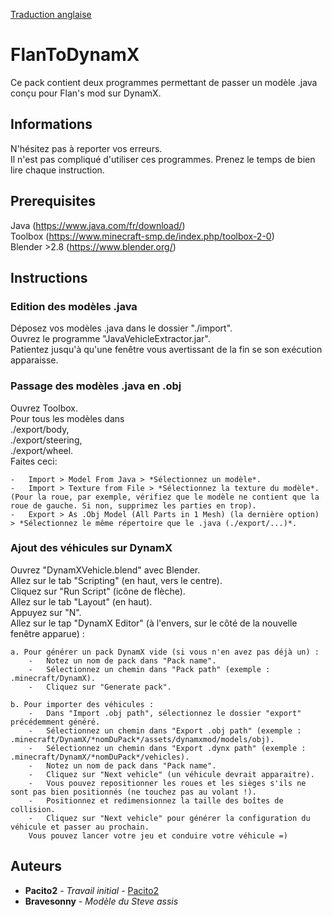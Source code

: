 [Traduction anglaise](https://github.com/Pacito2/FlanToDynamX/blob/master/README.md)

# FlanToDynamX

Ce pack contient deux programmes permettant de passer un modèle .java conçu pour Flan's mod sur DynamX.

## Informations

N'hésitez pas à reporter vos erreurs.  
Il n'est pas compliqué d'utiliser ces programmes. Prenez le temps de bien lire chaque instruction.

## Prerequisites

Java			(https://www.java.com/fr/download/)  
Toolbox			(https://www.minecraft-smp.de/index.php/toolbox-2-0)  
Blender >2.8	(https://www.blender.org/)

## Instructions

### Edition des modèles .java

Déposez vos modèles .java dans le dossier "./import".  
Ouvrez le programme "JavaVehicleExtractor.jar".  
Patientez jusqu'à qu'une fenêtre vous avertissant de la fin se son exécution apparaisse.

### Passage des modèles .java en .obj

Ouvrez Toolbox.  
Pour tous les modèles dans  
	./export/body,   
	./export/steering,  
	./export/wheel.   
	Faites ceci:  
	
	-	Import > Model From Java > *Sélectionnez un modèle*.
	-	Import > Texture from File > *Sélectionnez la texture du modèle*.
	(Pour la roue, par exemple, vérifiez que le modèle ne contient que la roue de gauche. Si non, supprimez les parties en trop).
	-	Export > As .Obj Model (All Parts in 1 Mesh) (la dernière option) > *Sélectionnez le même répertoire que le .java (./export/...)*.

### Ajout des véhicules sur DynamX

Ouvrez "DynamXVehicle.blend" avec Blender.  
Allez sur le tab "Scripting" (en haut, vers le centre).  
Cliquez sur "Run Script" (icône de flèche).  
Allez sur le tab "Layout" (en haut).  
Appuyez sur "N".  
Allez sur le tap "DynamX Editor" (à l'envers, sur le côté de la nouvelle fenêtre apparue) :

	a. Pour générer un pack DynamX vide (si vous n'en avez pas déjà un) :
		-	Notez un nom de pack dans "Pack name".
		-	Sélectionnez un chemin dans "Pack path" (exemple : .minecraft/DynamX).
		-	Cliquez sur "Generate pack".
		
	b. Pour importer des véhicules :
		-	Dans "Import .obj path", sélectionnez le dossier "export" précédemment généré.
		-	Sélectionnez un chemin dans "Export .obj path" (exemple : .minecraft/DynamX/*nomDuPack*/assets/dynamxmod/models/obj).
		-	Sélectionnez un chemin dans "Export .dynx path" (exemple : .minecraft/DynamX/*nomDuPack*/vehicles).
		-	Notez un nom de pack dans "Pack name".
		-	Cliquez sur "Next vehicle" (un véhicule devrait apparaitre).
		-	Vous pouvez repositionner les roues et les sièges s'ils ne sont pas bien positionnés (ne touchez pas au volant !).
		-	Positionnez et redimensionnez la taille des boîtes de collision.
		-	Cliquez sur "Next vehicle" pour générer la configuration du véhicule et passer au prochain.
		Vous pouvez lancer votre jeu et conduire votre véhicule =)

## Auteurs

* **Pacito2** - *Travail initial* - [Pacito2](https://github.com/Pacito2)
* **Bravesonny** - *Modèle du Steve assis*

